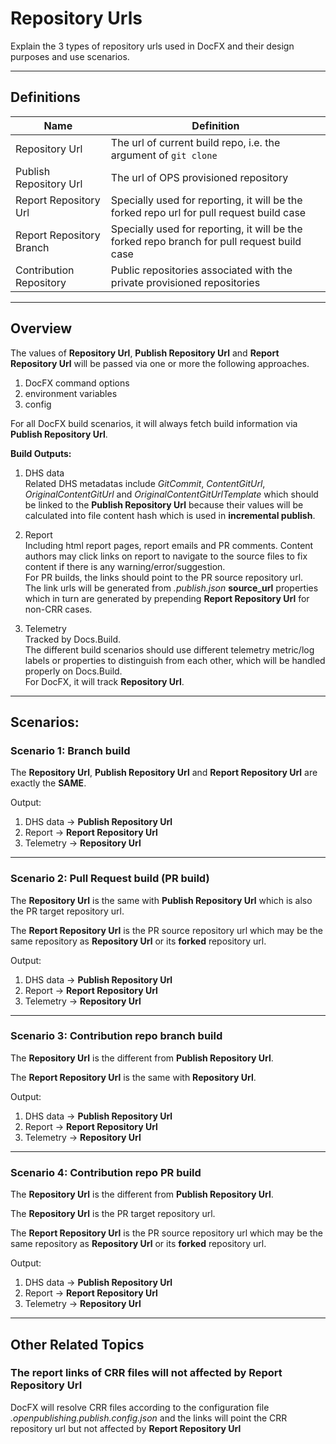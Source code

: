# Repository Urls

Explain the 3 types of repository urls used in DocFX and their design purposes and use scenarios.   

*******

## Definitions

| Name | Definition |
|------|------------|
| Repository Url | The url of current build repo, i.e. the argument of `git clone`  |
| Publish Repository Url | The url of OPS provisioned repository |
| Report Repository Url |  Specially used for reporting, it will be the forked repo url for pull request build case |
| Report Repository Branch  | Specially used for reporting, it will be the forked repo branch for pull request build case | 
| Contribution Repository | Public repositories associated with the private provisioned repositories |


	
*******

## Overview  
The values of **Repository Url**, **Publish Repository Url** and **Report Repository Url**  will be passed via one or more the following approaches.
1. DocFX command options
2. environment variables
3. config 

For all DocFX build scenarios, it will always fetch build information via ****Publish Repository Url****.

**Build Outputs:** 
 1. DHS data   
    Related DHS metadatas include _GitCommit_, _ContentGitUrl_, _OriginalContentGitUrl_ and _OriginalContentGitUrlTemplate_  which should be linked to the **Publish Repository Url** because their values will be calculated into file content hash which is used in **incremental publish**.

 2. Report    
    Including html report pages, report emails and PR comments.
    Content authors may click links on report to navigate to the source files to fix content if there is any warning/error/suggestion.    
    For PR builds, the links should point to the PR source repository url.    
    The link urls will be generated from _.publish.json_ **source_url** properties which in turn are generated by prepending **Report Repository Url** for non-CRR cases.

 3. Telemetry    
    Tracked by Docs.Build.      
    The different build scenarios should use different telemetry metric/log labels or properties to distinguish from each other, which will be handled properly on Docs.Build.    
    For DocFX, it will track **Repository Url**.
	
*******

## Scenarios:

### Scenario 1: Branch build 
The **Repository Url**, **Publish Repository Url** and **Report Repository Url** are exactly the **SAME**. 

Output: 
1. DHS data  -> **Publish Repository Url**
2. Report    -> **Report Repository Url**
3. Telemetry -> **Repository Url**
	 
	
*******

### Scenario 2: Pull Request build (PR build)
The **Repository Url** is the same with **Publish Repository Url** which is also the PR target repository url.

The **Report Repository Url** is the PR source repository url which may be the same repository as **Repository Url** or its **forked** repository url.

Output: 
1. DHS data  -> **Publish Repository Url**
2. Report    -> **Report Repository Url**
3. Telemetry -> **Repository Url**

*******

### Scenario 3: Contribution repo branch build

The **Repository Url** is the different from **Publish Repository Url**.

The **Report Repository Url** is the same with  **Repository Url**.

Output: 
1. DHS data  -> **Publish Repository Url**
2. Report    -> **Report Repository Url**
3. Telemetry -> **Repository Url**


*******

### Scenario 4: Contribution repo PR build 

The **Repository Url** is the different from **Publish Repository Url**.

 The **Repository Url** is the PR target repository url.

The **Report Repository Url** is the PR source repository url which may be the same repository as **Repository Url** or its **forked** repository url.


Output: 
1. DHS data  -> **Publish Repository Url**
2. Report    -> **Report Repository Url**
3. Telemetry -> **Repository Url**


*******

## Other Related Topics

### The report links of CRR files will not affected by **Report Repository Url**
DocFX will resolve CRR files according to the configuration file _.openpublishing.publish.config.json_ and the links will point the CRR repository url but not affected by **Report Repository Url**
